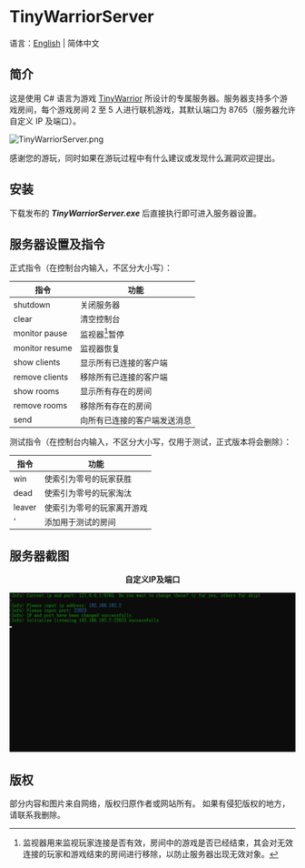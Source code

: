 # TinyWarriorServer

语言：[English](README.md) | 简体中文

## 简介

这是使用 C# 语言为游戏 [TinyWarrior](https://github.com/ZerglingV/TinyWarrior) 所设计的专属服务器。服务器支持多个游戏房间，每个游戏房间 2 至 5 人进行联机游戏，其默认端口为 8765（服务器允许自定义 IP 及端口）。

![TinyWarriorServer.png](TinyWarriorServer/mp.ico)

感谢您的游玩，同时如果在游玩过程中有什么建议或发现什么漏洞欢迎提出。

## 安装

下载发布的 <strong><em>TinyWarriorServer.exe</em></strong> 后直接执行即可进入服务器设置。

## 服务器设置及指令

正式指令（在控制台内输入，不区分大小写）：

| 指令           | 功能                         |
| -------------- | ---------------------------- |
| shutdown       | 关闭服务器                   |
| clear          | 清空控制台                   |
| monitor pause  | 监视器[^1]暂停               |
| monitor resume | 监视器恢复                   |
| show clients   | 显示所有已连接的客户端       |
| remove clients | 移除所有已连接的客户端       |
| show rooms     | 显示所有存在的房间           |
| remove rooms   | 移除所有存在的房间           |
| send           | 向所有已连接的客户端发送消息 |

[^1]: 监视器用来监视玩家连接是否有效，房间中的游戏是否已经结束，其会对无效连接的玩家和游戏结束的房间进行移除，以防止服务器出现无效对象。

测试指令（在控制台内输入，不区分大小写，仅用于测试，正式版本将会删除）：

| 指令   | 功能                       |
| ------ | -------------------------- |
| win    | 使索引为零号的玩家获胜     |
| dead   | 使索引为零号的玩家淘汰     |
| leaver | 使索引为零号的玩家离开游戏 |
| ‘      | 添加用于测试的房间         |

## 服务器截图

<p align="center"><b>自定义IP及端口</b></p>

![TinyWarriorServer.png](TinyWarriorServer/Samples/Sample1.png)

## 版权

部分内容和图片来自网络，版权归原作者或网站所有。 如果有侵犯版权的地方，请联系我删除。
